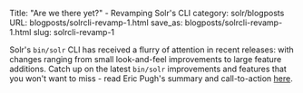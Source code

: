 Title: "Are we there yet?" - Revamping Solr's CLI
category: solr/blogposts
URL: blogposts/solrcli-revamp-1.html
save_as: blogposts/solrcli-revamp-1.html
slug: solrcli-revamp-1

Solr's `bin/solr` CLI has received a flurry of attention in recent releases: with changes ranging from small look-and-feel improvements to large feature additions.
Catch up on the latest `bin/solr` improvements and features that you won't want to miss - read Eric Pugh's summary and call-to-action [here](https://dep4b.hashnode.dev/are-we-there-yet-an-update-on-revamping-solrs-cli).
